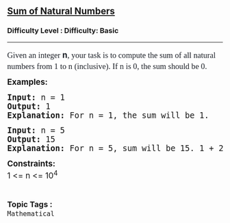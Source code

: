 <h2><a href="https://www.geeksforgeeks.org/problems/sum-of-series2811/1?">Sum of Natural Numbers</a></h2><h3>Difficulty Level : Difficulty: Basic</h3><hr><div class="problems_problem_content__Xm_eO"><p><span style="font-size: 14pt;"><span style="color: #1e2229; font-family: Nunito; background-color: #ffffff;">Given an integer </span><span style="box-sizing: border-box; font-weight: bolder; line-height: 1.7em; color: #1e2229; background-color: #ffffff; font-family: var(--gfg-font-secondary) !important;">n</span><span style="color: #1e2229; font-family: Nunito; background-color: #ffffff;">, your task is to compute the sum of all natural numbers from 1 to n (inclusive). If n is 0, the sum should be 0.</span></span></p>
<p><span style="font-size: 14pt;"><strong>Examples:</strong></span></p>
<pre><span style="font-size: 14pt;"><strong>Input: </strong>n = 1
<strong>Output:</strong> 1
<strong>Explanation:</strong> For n = 1, the sum will be 1.
</span></pre>
<pre><span style="font-size: 14pt;"><strong>Input: </strong>n = 5
<strong>Output:</strong> 15
<strong>Explanation:</strong> For n = 5, sum will be 15. 1 + 2 + 3 + 4 + 5 = 15.</span></pre>
<p><span style="font-size: 14pt;"><strong>Constraints:</strong><br>1 &lt;= n &lt;= 10<sup>4</sup></span></p></div><br><p><span style=font-size:18px><strong>Topic Tags : </strong><br><code>Mathematical</code>&nbsp;